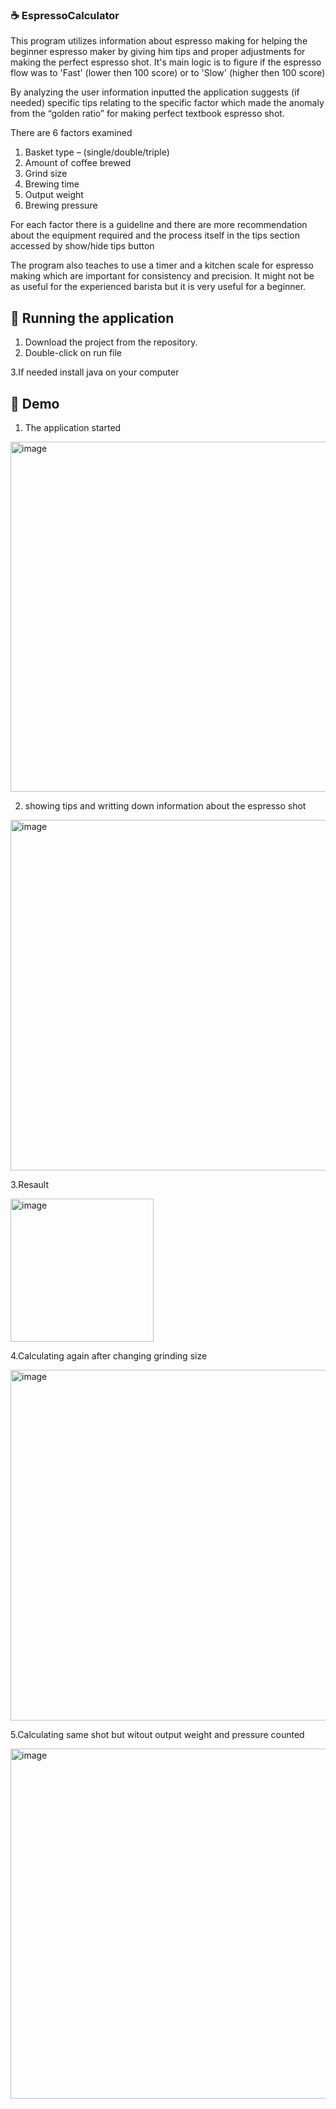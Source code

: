 ### :coffee: EspressoCalculator

This program utilizes information about espresso making for helping the beginner espresso maker by giving him tips and proper adjustments for making the perfect espresso shot. It's main logic is to figure if the espresso flow was to 'Fast' (lower then 100 score) or to 'Slow' (higher then 100 score) 

By analyzing the user information inputted the application suggests (if needed) specific tips relating to the specific factor which made the anomaly from the “golden ratio” for making perfect textbook espresso shot.

There are 6 factors examined 
1. Basket type – (single/double/triple)
2. Amount of coffee brewed
3. Grind size
4. Brewing time
5. Output weight
6. Brewing pressure

For each factor there is a guideline and there are more recommendation about the equipment required and the process itself in the tips section accessed by show/hide tips button

The program also teaches to use a timer and a kitchen scale for espresso making which are important for consistency and precision. It might not be as useful for the experienced barista but it is very useful for a beginner.

## 🔧 Running the application
1. Download the project from the repository.
2. Double-click on run file

3.If needed install java on your computer

## 🎥 Demo

1. The application started

<img width="560" alt="image" src="https://user-images.githubusercontent.com/87472603/206173106-aff0fcb4-f987-48a6-875d-26d4bfc68441.png">

2. showing tips and writting down information about the espresso shot

<img width="561" alt="image" src="https://user-images.githubusercontent.com/87472603/206173887-253d1648-e561-4684-9af3-6e6246f38a54.png">

3.Resault

<img width="229" alt="image" src="https://user-images.githubusercontent.com/87472603/206173960-60841289-ff3f-46fe-90da-fbbd0c17746d.png">

4.Calculating again after changing grinding size 

<img width="561" alt="image" src="https://user-images.githubusercontent.com/87472603/206174477-6b65f1e4-f48c-4822-910d-2393174e5253.png">

5.Calculating same shot but witout output weight and pressure counted

<img width="560" alt="image" src="https://user-images.githubusercontent.com/87472603/206183224-c37a8c99-624e-4b74-b6ca-ed983e9920a9.png">
